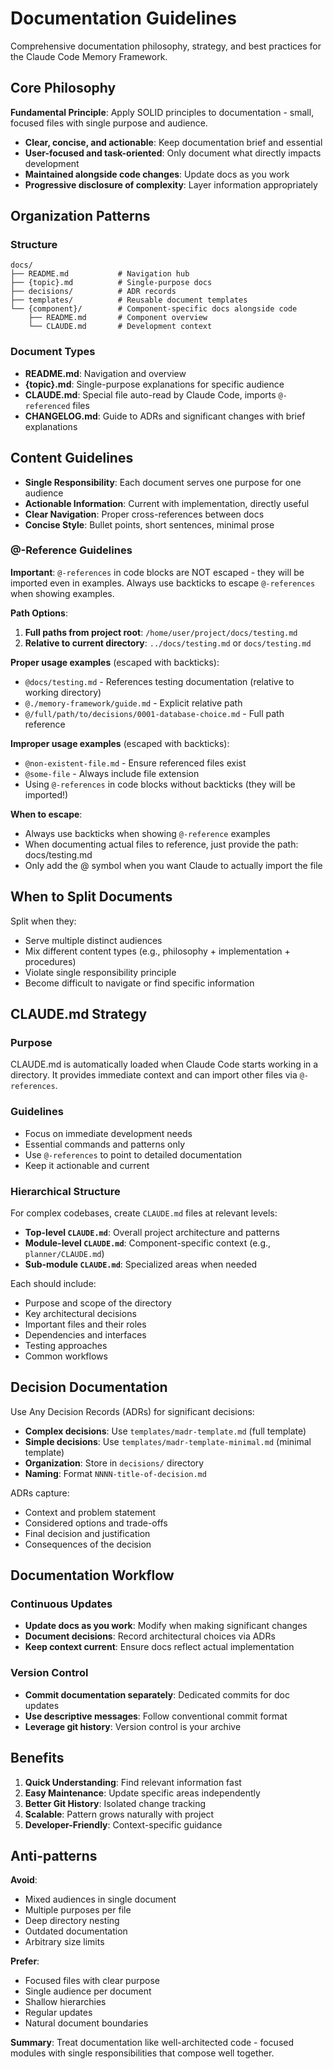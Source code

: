 # Documentation Guidelines

Comprehensive documentation philosophy, strategy, and best practices for the Claude Code Memory Framework.

## Core Philosophy

**Fundamental Principle**: Apply SOLID principles to documentation - small, focused files with single purpose and audience.

- **Clear, concise, and actionable**: Keep documentation brief and essential
- **User-focused and task-oriented**: Only document what directly impacts development
- **Maintained alongside code changes**: Update docs as you work
- **Progressive disclosure of complexity**: Layer information appropriately

## Organization Patterns

### Structure

```
docs/
├── README.md           # Navigation hub
├── {topic}.md          # Single-purpose docs
├── decisions/          # ADR records
├── templates/          # Reusable document templates
└── {component}/        # Component-specific docs alongside code
    ├── README.md       # Component overview
    └── CLAUDE.md       # Development context
```

### Document Types

- **README.md**: Navigation and overview
- **{topic}.md**: Single-purpose explanations for specific audience
- **CLAUDE.md**: Special file auto-read by Claude Code, imports `@-referenced` files
- **CHANGELOG.md**: Guide to ADRs and significant changes with brief explanations

## Content Guidelines

- **Single Responsibility**: Each document serves one purpose for one audience
- **Actionable Information**: Current with implementation, directly useful
- **Clear Navigation**: Proper cross-references between docs
- **Concise Style**: Bullet points, short sentences, minimal prose

### @-Reference Guidelines

**Important**: `@-references` in code blocks are NOT escaped - they will be imported even in examples. Always use backticks to escape `@-references` when showing examples.

**Path Options**:

1. **Full paths from project root**: `/home/user/project/docs/testing.md`
2. **Relative to current directory**: `../docs/testing.md` or `docs/testing.md`

**Proper usage examples** (escaped with backticks):

- `@docs/testing.md` - References testing documentation (relative to working directory)
- `@./memory-framework/guide.md` - Explicit relative path
- `@/full/path/to/decisions/0001-database-choice.md` - Full path reference

**Improper usage examples** (escaped with backticks):

- `@non-existent-file.md` - Ensure referenced files exist
- `@some-file` - Always include file extension
- Using `@-references` in code blocks without backticks (they will be imported!)

**When to escape**:

- Always use backticks when showing `@-reference` examples
- When documenting actual files to reference, just provide the path: docs/testing.md
- Only add the @ symbol when you want Claude to actually import the file

## When to Split Documents

Split when they:

- Serve multiple distinct audiences
- Mix different content types (e.g., philosophy + implementation + procedures)
- Violate single responsibility principle
- Become difficult to navigate or find specific information

## CLAUDE.md Strategy

### Purpose

CLAUDE.md is automatically loaded when Claude Code starts working in a directory. It provides immediate context and can import other files via `@-references`.

### Guidelines

- Focus on immediate development needs
- Essential commands and patterns only
- Use `@-references` to point to detailed documentation
- Keep it actionable and current

### Hierarchical Structure

For complex codebases, create `CLAUDE.md` files at relevant levels:

- **Top-level `CLAUDE.md`**: Overall project architecture and patterns
- **Module-level `CLAUDE.md`**: Component-specific context (e.g., `planner/CLAUDE.md`)
- **Sub-module `CLAUDE.md`**: Specialized areas when needed

Each should include:

- Purpose and scope of the directory
- Key architectural decisions
- Important files and their roles
- Dependencies and interfaces
- Testing approaches
- Common workflows

## Decision Documentation

Use Any Decision Records (ADRs) for significant decisions:

- **Complex decisions**: Use `templates/madr-template.md` (full template)
- **Simple decisions**: Use `templates/madr-template-minimal.md` (minimal template)
- **Organization**: Store in `decisions/` directory
- **Naming**: Format `NNNN-title-of-decision.md`

ADRs capture:

- Context and problem statement
- Considered options and trade-offs
- Final decision and justification
- Consequences of the decision

## Documentation Workflow

### Continuous Updates

- **Update docs as you work**: Modify when making significant changes
- **Document decisions**: Record architectural choices via ADRs
- **Keep context current**: Ensure docs reflect actual implementation

### Version Control

- **Commit documentation separately**: Dedicated commits for doc updates
- **Use descriptive messages**: Follow conventional commit format
- **Leverage git history**: Version control is your archive

## Benefits

1. **Quick Understanding**: Find relevant information fast
2. **Easy Maintenance**: Update specific areas independently
3. **Better Git History**: Isolated change tracking
4. **Scalable**: Pattern grows naturally with project
5. **Developer-Friendly**: Context-specific guidance

## Anti-patterns

**Avoid**:

- Mixed audiences in single document
- Multiple purposes per file
- Deep directory nesting
- Outdated documentation
- Arbitrary size limits

**Prefer**:

- Focused files with clear purpose
- Single audience per document
- Shallow hierarchies
- Regular updates
- Natural document boundaries

**Summary**: Treat documentation like well-architected code - focused modules with single responsibilities that compose well together.

